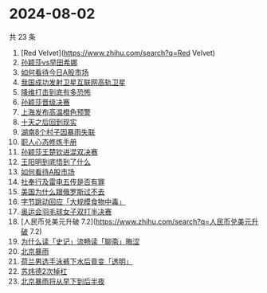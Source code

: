 # 2024-08-02

共 23 条

<!-- BEGIN -->
<!-- 最后更新时间 Fri Aug 02 2024 21:13:23 GMT+0800 (China Standard Time) -->

1. [Red Velvet](https://www.zhihu.com/search?q=Red Velvet)
1. [孙颖莎vs早田希娜](https://www.zhihu.com/search?q=孙颖莎vs早田希娜)
1. [如何看待今日A股市场](https://www.zhihu.com/search?q=如何看待今日A股市场)
1. [我国成功发射卫星互联网高轨卫星](https://www.zhihu.com/search?q=我国成功发射卫星互联网高轨卫星)
1. [降维打击到底有多恐怖](https://www.zhihu.com/search?q=降维打击到底有多恐怖)
1. [孙颖莎晋级决赛](https://www.zhihu.com/search?q=孙颖莎晋级决赛)
1. [上海发布高温橙色预警](https://www.zhihu.com/search?q=上海发布高温橙色预警)
1. [十天之后回到现实](https://www.zhihu.com/search?q=十天之后回到现实)
1. [湖南8个村子因暴雨失联](https://www.zhihu.com/search?q=湖南8个村子因暴雨失联)
1. [职人心态修炼手册](https://www.zhihu.com/search?q=职人心态修炼手册)
1. [孙颖莎王楚钦进混双决赛](https://www.zhihu.com/search?q=孙颖莎王楚钦进混双决赛)
1. [王阳明到底悟到了什么](https://www.zhihu.com/search?q=王阳明到底悟到了什么)
1. [如何看待A股市场](https://www.zhihu.com/search?q=如何看待A股市场)
1. [社奉行及雷电五传是否有罪](https://www.zhihu.com/search?q=社奉行及雷电五传是否有罪)
1. [美国为什么跟俄罗斯过不去](https://www.zhihu.com/search?q=美国为什么跟俄罗斯过不去)
1. [字节跳动回应「大规模食物中毒」](https://www.zhihu.com/search?q=字节跳动回应「大规模食物中毒」)
1. [奥运会羽毛球女子双打半决赛](https://www.zhihu.com/search?q=奥运会羽毛球女子双打半决赛)
1. [人民币兑美元升破 7.2](https://www.zhihu.com/search?q=人民币兑美元升破 7.2)
1. [为什么读「史记」流畅读「聊斋」晦涩](https://www.zhihu.com/search?q=为什么读「史记」流畅读「聊斋」晦涩)
1. [北京暴雨](https://www.zhihu.com/search?q=北京暴雨)
1. [荷兰男选手泳裤下水后竟变「透明」](https://www.zhihu.com/search?q=荷兰男选手泳裤下水后竟变「透明」)
1. [苏炜德2次掉杠](https://www.zhihu.com/search?q=苏炜德2次掉杠)
1. [北京暴雨将从早下到后半夜](https://www.zhihu.com/search?q=北京暴雨将从早下到后半夜)

<!-- END -->
